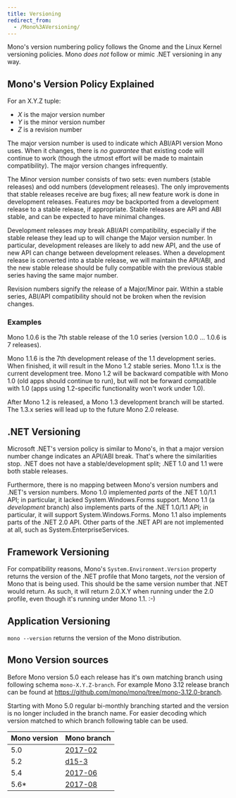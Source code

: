 ```yaml
---
title: Versioning
redirect_from:
  - /Mono%3AVersioning/
---
```


Mono's version numbering policy follows the Gnome and the Linux Kernel versioning policies. Mono *does not* follow or mimic .NET versioning in any way.

Mono's Version Policy Explained
-------------------------------

For an X.Y.Z tuple:

-   *X* is the major version number
-   *Y* is the minor version number
-   *Z* is a revision number

The major version number is used to indicate which ABI/API version Mono uses. When it changes, there is *no guarantee* that existing code will continue to work (though the utmost effort will be made to maintain compatibility). The major version changes infrequently.

The Minor version number consists of two sets: even numbers (stable releases) and odd numbers (development releases). The only improvements that stable releases receive are bug fixes; all new feature work is done in development releases. Features *may* be backported from a development release to a stable release, if appropriate. Stable releases are API and ABI stable, and can be expected to have minimal changes.

Development releases *may* break ABI/API compatibility, especially if the stable release they lead up to will change the Major version number. In particular, development releases are likely to add new API, and the use of new API can change between development releases. When a development release is converted into a stable release, we will maintain the API/ABI, and the new stable release should be fully compatible with the previous stable series having the same major number.

Revision numbers signify the release of a Major/Minor pair. Within a stable series, ABI/API compatibility should not be broken when the revision changes.

### Examples

Mono 1.0.6 is the 7th stable release of the 1.0 series (version 1.0.0 ... 1.0.6 is 7 releases).

Mono 1.1.6 is the 7th development release of the 1.1 development series. When finished, it will result in the Mono 1.2 stable series. Mono 1.1.x is the current development tree. Mono 1.2 will be backward compatible with Mono 1.0 (old apps should continue to run), but will not be forward compatible with 1.0 (apps using 1.2-specific functionality won't work under 1.0).

After Mono 1.2 is released, a Mono 1.3 development branch will be started. The 1.3.x series will lead up to the future Mono 2.0 release.

## .NET Versioning

Microsoft .NET's version policy is similar to Mono's, in that a major version number change indicates an API/ABI break. That's where the similarities stop. .NET does not have a stable/development split; .NET 1.0 and 1.1 were both stable releases.

Furthermore, there is no mapping between Mono's version numbers and .NET's version numbers. Mono 1.0 implemented *parts* of the .NET 1.0/1.1 API; in particular, it lacked System.Windows.Forms support. Mono 1.1 (a *development* branch) also implements parts of the .NET 1.0/1.1 API; in particular, it will support System.Windows.Forms. Mono 1.1 also implements parts of the .NET 2.0 API. Other parts of the .NET API are not implemented at all, such as System.EnterpriseServices.

## Framework Versioning

For compatibility reasons, Mono's `System.Environment.Version` property returns the version of the .NET profile that Mono targets, *not* the version of Mono that is being used. This should be the same version number that .NET would return. As such, it will return 2.0.X.Y when running under the 2.0 profile, even though it's running under Mono 1.1. :-)

## Application Versioning

`mono --version` returns the version of the Mono distribution.


## Mono Version sources

Before Mono version 5.0 each release has it's own matching branch using following schema `mono-X.Y.Z-branch`. For example Mono 3.12 release branch can be found at https://github.com/mono/mono/tree/mono-3.12.0-branch.

Starting with Mono 5.0 regular bi-monthly branching started and the version is no longer included in the branch name. For easier decoding which version matched to which branch following table can be used.

| Mono version | Mono branch
|-----------------|--------------
| 5.0        | [2017-02](https://github.com/mono/mono/tree/2017-02)             
| 5.2        | [d15-3](https://github.com/mono/mono/tree/d15-3)   
| 5.4        | [2017-06](https://github.com/mono/mono/tree/2017-06)
| 5.6*       | [2017-08](https://github.com/mono/mono/tree/2017-08)



